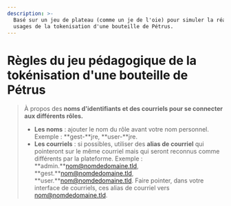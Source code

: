 ```yaml
---
description: >-
  Basé sur un jeu de plateau (comme un je de l'oie) pour simuler la réalité des
  usages de la tokenisation d'une bouteille de Pétrus.
---
```


# Règles du jeu pédagogique de la tokénisation d'une bouteille de Pétrus

> À propos des **noms d'identifiants et des courriels pour se connecter aux différents rôles.**
>
> * **Les noms** : ajouter le nom du rôle avant votre nom personnel. Exemple : **gest-**jre, **user-**jre.  
> * **Les courriels** : si possibles, utiliser des **alias de courriel** qui pointeront sur le même courriel mais qui seront reconnus comme différents par la plateforme. Exemple : **admin.**nom@nomdedomaine.tld, **gest.**nom@nomdedomaine.tld, **user.**nom@nomdedomaine.tld. Faire pointer, dans votre interface de courriels, ces alias de courriel vers nom@nomdedomaine.tld.

